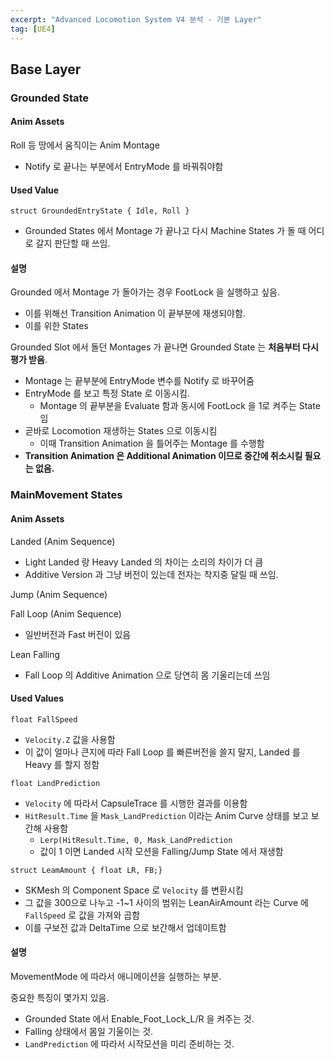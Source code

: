 ```yaml
---
excerpt: "Advanced Locomotion System V4 분석 - 기본 Layer"
tag: [UE4]
---
```


## Base Layer

### Grounded State

#### Anim Assets

Roll 등 땅에서 움직이는 Anim Montage
+ Notify 로 끝나는 부분에서 EntryMode 를 바꿔줘야함

#### Used Value

```struct GroundedEntryState { Idle, Roll }```
+ Grounded States 에서 Montage 가 끝나고 다시 Machine States 가 돌 때 어디로 갈지 판단할 때 쓰임.

#### 설명

Grounded 에서 Montage 가 돌아가는 경우 FootLock 을 실행하고 싶음.
+ 이를 위해선 Transition Animation 이 끝부분에 재생되야함.
+ 이를 위한 States

Grounded Slot 에서 돌던 Montages 가 끝나면 Grounded State 는 __처음부터 다시 평가 받음__.
+ Montage 는 끝부분에 EntryMode 변수를 Notify 로 바꾸어줌
+ EntryMode 를 보고 특정 State 로 이동시킴. 
  + Montage 의 끝부분을 Evaluate 함과 동시에 FootLock 을 1로 켜주는 State 임
+ 곧바로 Locomotion 재생하는 States 으로 이동시킴
  + 이때 Transition Animation 을 틀어주는 Montage 를 수행함
+ __Transition Animation 은 Additional Animation 이므로 중간에 취소시킬 필요는 없음.__


### MainMovement States

#### Anim Assets

Landed (Anim Sequence)
+ Light Landed 랑 Heavy Landed 의 차이는 소리의 차이가 더 큼
+ Additive Version 과 그냥 버전이 있는데 전자는 착지중 달릴 때 쓰임.

Jump (Anim Sequence)

Fall Loop (Anim Sequence)
+ 일반버전과 Fast 버전이 있음

Lean Falling
+ Fall Loop 의 Additive Animation 으로 당연히 몸 기울리는데 쓰임

#### Used Values

```float FallSpeed```
+ ```Velocity.Z``` 값을 사용함
+ 이 값이 얼마나 큰지에 따라 Fall Loop 를 빠른버전을 쓸지 말지, Landed 를 Heavy 를 할지 정함

```float LandPrediction```
+ ```Velocity``` 에 따라서 CapsuleTrace 를 시행한 결과를 이용함
+ ```HitResult.Time``` 을 ```Mask_LandPrediction``` 이라는 Anim Curve 상태를 보고 보간해 사용함
  + ```Lerp(HitResult.Time, 0, Mask_LandPrediction```
  + 값이 1 이면 Landed 시작 모션을 Falling/Jump State 에서 재생함 

```struct LeamAmount { float LR, FB;} ```
+ SKMesh 의 Component Space 로 ```Velocity``` 를 변환시킴
+ 그 값을 300으로 나누고 -1~1 사이의 범위는 LeanAirAmount 라는 Curve 에 ```FallSpeed``` 로 값을 가져와 곱함
+ 이를 구보전 값과 DeltaTime 으로 보간해서 업데이트함

#### 설명

MovementMode 에 따라서 애니메이션을 실행하는 부분.

중요한 특징이 몇가지 있음.
+ Grounded State 에서 Enable_Foot_Lock_L/R 을 켜주는 것.
+ Falling 상태에서 몸일 기울이는 것.
+ ```LandPrediction``` 에 따라서 시작모션을 미리 준비하는 것.
